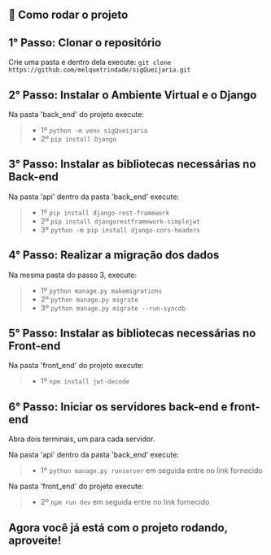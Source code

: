 ## 🚀 Como rodar o projeto

## 1° Passo: Clonar o repositório
Crie uma pasta e dentro dela execute: ```git clone https://github.com/melquetrindade/sigQueijaria.git```

## 2° Passo: Instalar o Ambiente Virtual e o Django
Na pasta 'back_end' do projeto execute:
  > * 1º ```python -m venv sigQueijaria```
  > * 2º ```pip install Django```

## 3° Passo: Instalar as bibliotecas necessárias no Back-end
Na pasta 'api' dentro da pasta 'back_end' execute:
  > *  1º ```pip install django-rest-framework```
  > *  2º ```pip install djangorestframework-simplejwt```
  > *  3º ```python -m pip install django-cors-headers```

## 4° Passo: Realizar a migração dos dados
Na mesma pasta do passo 3, execute:
  > *  1º ```python manage.py makemigrations```
  > *  2º ```python manage.py migrate```
  > *  3º ```python manage.py migrate --run-syncdb```

## 5° Passo: Instalar as bibliotecas necessárias no Front-end
Na pasta 'front_end' do projeto execute:
  > * 1º ```npm install jwt-decode```

## 6° Passo: Iniciar os servidores back-end e front-end
Abra dois terminais, um para cada servidor.<br>

Na pasta 'api' dentro da pasta 'back_end' execute:
  > *  1º ```python manage.py runserver``` em seguida entre no link fornecido<br>

Na pasta 'front_end' do projeto execute:
  > *  2º ```npm run dev``` em seguida entre no link fornecido

## Agora você já está com o projeto rodando, aproveite!
